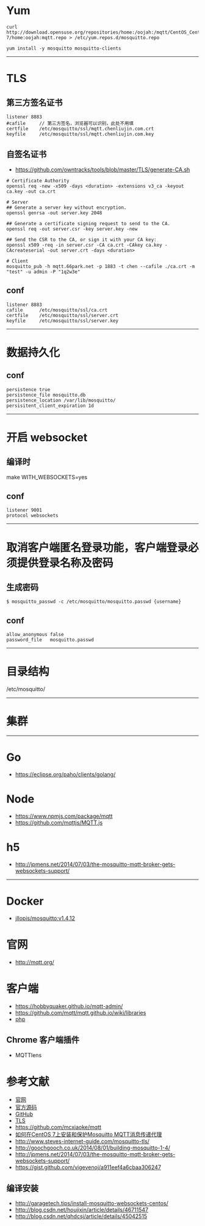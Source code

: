 # Yum

```
curl http://download.opensuse.org/repositories/home:/oojah:/mqtt/CentOS_CentOS-7/home:oojah:mqtt.repo > /etc/yum.repos.d/mosquitto.repo

yum install -y mosquitto mosquitto-clients
```

---

# TLS

## 第三方签名证书

```
listener 8883
#cafile 	// 第三方签名，浏览器可以识别，此处不用填
certfile 	/etc/mosquitto/ssl/mqtt.chenliujin.com.crt
keyfile 	/etc/mosquitto/ssl/mqtt.chenliujin.com.key

```


## 自签名证书
- https://github.com/owntracks/tools/blob/master/TLS/generate-CA.sh

```
# Certificate Authority 
openssl req -new -x509 -days <duration> -extensions v3_ca -keyout ca.key -out ca.crt

# Server
## Generate a server key without encryption.
openssl genrsa -out server.key 2048

## Generate a certificate signing request to send to the CA.
openssl req -out server.csr -key server.key -new

## Send the CSR to the CA, or sign it with your CA key:
openssl x509 -req -in server.csr -CA ca.crt -CAkey ca.key -CAcreateserial -out server.crt -days <duration>

# Client
mosquitto_pub -h mqtt.66park.net -p 1883 -t chen --cafile ./ca.crt -m "test" -u admin -P "1q2w3e"
```

## conf
```
listener 8883
cafile 		/etc/mosquitto/ssl/ca.crt
certfile 	/etc/mosquitto/ssl/server.crt
keyfile 	/etc/mosquitto/ssl/server.key
```



---

# 数据持久化

## conf
```
persistence true
persistence_file mosquitto.db
persistence_location /var/lib/mosquitto/
persisitent_client_expiration 1d
```

---

# 开启 websocket

## 编译时
make WITH_WEBSOCKETS=yes

## conf
```
listener 9001 
protocol websockets
```

---

# 取消客户端匿名登录功能，客户端登录必须提供登录名称及密码 

## 生成密码
```
$ mosquitto_passwd -c /etc/mosquitto/mosquitto.passwd {username}
```

## conf
```
allow_anonymous false
password_file 	mosquitto.passwd
```

---

# 目录结构
/etc/mosquitto/


---

# 集群

---

# Go
- https://eclipse.org/paho/clients/golang/

# Node
- https://www.npmjs.com/package/mqtt
- https://github.com/mqttjs/MQTT.js

# h5
- http://jpmens.net/2014/07/03/the-mosquitto-mqtt-broker-gets-websockets-support/

---


# Docker
- [jllopis/mosquitto:v1.4.12](https://hub.docker.com/r/jllopis/mosquitto/~/dockerfile/)


# 官网
- http://mqtt.org/


# 客户端
- https://hobbyquaker.github.io/mqtt-admin/
- https://github.com/mqtt/mqtt.github.io/wiki/libraries
- [php](https://github.com/bluerhinos/phpMQTT)

## Chrome 客户端插件
- MQTTlens



# 参考文献
- [官网](http://mosquitto.org/)
- [官方源码](https://mosquitto.org/files/source/)
- [GitHub](https://github.com/eclipse/mosquitto)
- [TLS](https://mosquitto.org/man/mosquitto-tls-7.html)
- https://github.com/mcxiaoke/mqtt
- [如何在CentOS 7上安装和保护Mosquitto MQTT消息传递代理](https://www.howtoing.com/how-to-install-and-secure-the-mosquitto-mqtt-messaging-broker-on-centos-7/)
- http://www.steves-internet-guide.com/mosquitto-tls/
- http://goochgooch.co.uk/2014/08/01/building-mosquitto-1-4/
- http://jpmens.net/2014/07/03/the-mosquitto-mqtt-broker-gets-websockets-support/
- https://gist.github.com/vigevenoj/a911eef4a6cbaa306247


## 编译安装
- http://garagetech.tips/install-mosquitto-websockets-centos/
- http://blog.csdn.net/houjixin/article/details/46711547
- http://blog.csdn.net/qhdcsj/article/details/45042515
